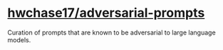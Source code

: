 # [hwchase17/adversarial-prompts](https://github.com/hwchase17/adversarial-prompts)
 Curation of prompts that are known to be adversarial to large language models. 
